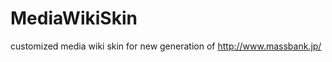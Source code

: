 MediaWikiSkin
=============

customized media wiki skin for new generation of http://www.massbank.jp/
